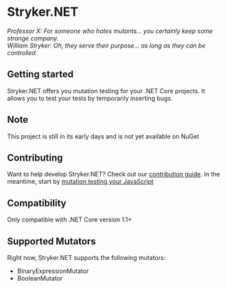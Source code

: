 # Stryker.NET
*Professor X: For someone who hates mutants... you certainly keep some strange company.*  
*William Stryker: Oh, they serve their purpose... as long as they can be controlled.*

## Getting started
Stryker.NET offers you mutation testing for your .NET Core projects. It allows you to test your tests by temporarily inserting bugs.

## Note
This project is still in its early days and is not yet available on NuGet

## Contributing
Want to help develop Stryker.NET? Check out our [contribution guide](/CONTRIBUTING.md).
In the meantime, start by [mutation testing your JavaScript](https://stryker-mutator.github.io)

## Compatibility
Only compatible with .NET Core version 1.1+

## Supported Mutators
Right now, Stryker.NET supports the following mutators:
- BinaryExpressionMutator
- BooleanMutator
